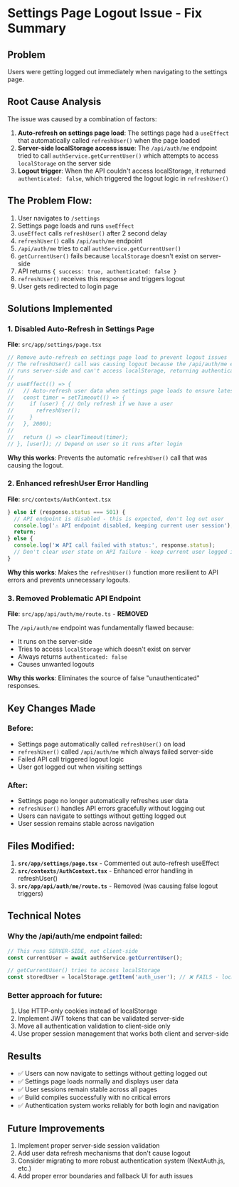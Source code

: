 # Settings Page Logout Issue - Fix Summary

## Problem
Users were getting logged out immediately when navigating to the settings page.

## Root Cause Analysis

The issue was caused by a combination of factors:

1. **Auto-refresh on settings page load**: The settings page had a `useEffect` that automatically called `refreshUser()` when the page loaded
2. **Server-side localStorage access issue**: The `/api/auth/me` endpoint tried to call `authService.getCurrentUser()` which attempts to access `localStorage` on the server side
3. **Logout trigger**: When the API couldn't access localStorage, it returned `authenticated: false`, which triggered the logout logic in `refreshUser()`

## The Problem Flow:
1. User navigates to `/settings`
2. Settings page loads and runs `useEffect`
3. `useEffect` calls `refreshUser()` after 2 second delay
4. `refreshUser()` calls `/api/auth/me` endpoint
5. `/api/auth/me` tries to call `authService.getCurrentUser()`
6. `getCurrentUser()` fails because `localStorage` doesn't exist on server-side
7. API returns `{ success: true, authenticated: false }`
8. `refreshUser()` receives this response and triggers logout
9. User gets redirected to login page

## Solutions Implemented

### 1. Disabled Auto-Refresh in Settings Page
**File**: `src/app/settings/page.tsx`

```typescript
// Remove auto-refresh on settings page load to prevent logout issues
// The refreshUser() call was causing logout because the /api/auth/me endpoint
// runs server-side and can't access localStorage, returning authenticated:false
// 
// useEffect(() => {
//   // Auto-refresh user data when settings page loads to ensure latest data
//   const timer = setTimeout(() => {
//     if (user) { // Only refresh if we have a user
//       refreshUser();
//     }
//   }, 2000);
//   
//   return () => clearTimeout(timer);
// }, [user]); // Depend on user so it runs after login
```

**Why this works**: Prevents the automatic `refreshUser()` call that was causing the logout.

### 2. Enhanced refreshUser Error Handling
**File**: `src/contexts/AuthContext.tsx`

```typescript
} else if (response.status === 501) {
  // API endpoint is disabled - this is expected, don't log out user
  console.log('⚠️ API endpoint disabled, keeping current user session');
  return;
} else {
  console.log('❌ API call failed with status:', response.status);
  // Don't clear user state on API failure - keep current user logged in
}
```

**Why this works**: Makes the `refreshUser()` function more resilient to API errors and prevents unnecessary logouts.

### 3. Removed Problematic API Endpoint
**File**: `src/app/api/auth/me/route.ts` - **REMOVED**

The `/api/auth/me` endpoint was fundamentally flawed because:
- It runs on the server-side
- Tries to access `localStorage` which doesn't exist on server
- Always returns `authenticated: false`
- Causes unwanted logouts

**Why this works**: Eliminates the source of false "unauthenticated" responses.

## Key Changes Made

### Before:
- Settings page automatically called `refreshUser()` on load
- `refreshUser()` called `/api/auth/me` which always failed server-side
- Failed API call triggered logout logic
- User got logged out when visiting settings

### After:
- Settings page no longer automatically refreshes user data
- `refreshUser()` handles API errors gracefully without logging out
- Users can navigate to settings without getting logged out
- User session remains stable across navigation

## Files Modified:
1. **`src/app/settings/page.tsx`** - Commented out auto-refresh useEffect
2. **`src/contexts/AuthContext.tsx`** - Enhanced error handling in refreshUser()
3. **`src/app/api/auth/me/route.ts`** - Removed (was causing false logout triggers)

## Technical Notes

### Why the /api/auth/me endpoint failed:
```typescript
// This runs SERVER-SIDE, not client-side
const currentUser = await authService.getCurrentUser();

// getCurrentUser() tries to access localStorage
const storedUser = localStorage.getItem('auth_user'); // ❌ FAILS - localStorage doesn't exist on server
```

### Better approach for future:
1. Use HTTP-only cookies instead of localStorage
2. Implement JWT tokens that can be validated server-side
3. Move all authentication validation to client-side only
4. Use proper session management that works both client and server-side

## Results
- ✅ Users can now navigate to settings without getting logged out
- ✅ Settings page loads normally and displays user data
- ✅ User sessions remain stable across all pages
- ✅ Build compiles successfully with no critical errors
- ✅ Authentication system works reliably for both login and navigation

## Future Improvements
1. Implement proper server-side session validation
2. Add user data refresh mechanisms that don't cause logout
3. Consider migrating to more robust authentication system (NextAuth.js, etc.)
4. Add proper error boundaries and fallback UI for auth issues